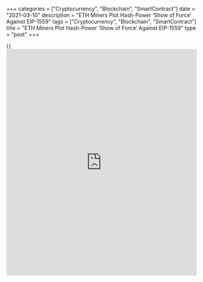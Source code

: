 +++
categories = ["Cryptocurrency", "Blockchain", "SmartContract"]
date = "2021-03-10"
description = "ETH Miners Plot Hash-Power ‘Show of Force’ Against EIP-1559"
tags = ["Cryptocurrency", "Blockchain", "SmartContract"]
title = "ETH Miners Plot Hash-Power ‘Show of Force’ Against EIP-1559"
type = "post"
+++

{{<iframe id="large-banner" src="https://www.bounty.group/#slide=10.0" width="100%" height="600" scrolling="no" style="border: 0px solid rgb(216, 221, 230); border-radius: 3px;">}}

Some Ethereum miners are trying to drum up support for a demonstration
of force to show their opposition to the impending implementation of
EIP-1559. Amid the backdrop of ever-escalating Ethereum fees, the
Ethereum Improvement Proposal seeks to replace the network’s existing
bidding-based fee market with a fixed price and burn mechanism. However,
EIP-1559 — which is scheduled to go live in July, will significantly
impact the revenue of miners. Some analysts estimating Ethereum miners
could lose up to 50% of their profits.

![ETH Miners Plot Hash-Power ‘Show of Force’ Against EIP-1559][1]

To signal their opposition to the proposal, some Ether miners are now
planning a 51-hour show of force for April 1. Miners intend to direct
their hash rate to the 1559-opposed pool, Ethermine, for 51 hours on
April 1. Some apparently hope to harness more than 51% of hash rate. If
that were successful, the pool would command enough mining power to make
unilateral changes to the network’s protocol.

In a video streamed live on March 9, popular YouTuber, “Bits Be
Trippin’,” discussed the planned hash-power redirect, describing the
proposed move as a benevolent “a show of force”: “Part of the risk
display here is not to attack the network, it’s to show that force
projection is possible.” The YouTuber sought to placate concerns that
Ethermine could the new-found hash power to attack the network, claiming
“there’s no incentive” for them to do so.

> “What it is showing is that if you have a misalignment of incentives,
you can get the network into a position where a would-be attacker could
put a price point out there, pay a lot more for that hashpower that just
got kicked off, and now you have a situation where you could have a
double-spend or a block reorg,” he said. On March 5, Cointelegraph
reported that Ethereum’s core developers announced EIP-1559 would be
implemented in July. Many Ethereum proponents from outside of the mining
sector celebrated the [news](https://www.letsplayfx.com/blog/forex-news-website/).

Apart from keeping a lid on fees, part of the appeal of the proposal is
that it could end up lowering the Ether supply. Appearing on Tim
Ferriss’ podcast yesterday, Ethereum co-founder and EIP-1559 co-author,
Vitalik Buterin, emphasize the proposal’s burn mechanism could result in
more Ether being destroyed than created — creating a bullish dynamic for
Ethereum.

_Source:[FXPro][2]_

   1. /files/downloads/1/9/7/1979cb5aa5868d7ba184ef4908c41981_7bd3534c79d2d72a9acc66fcfa74a3df.png
   2. /geturl/index/68984380fafefdaf67ecdf486a90a4ca15b22260/